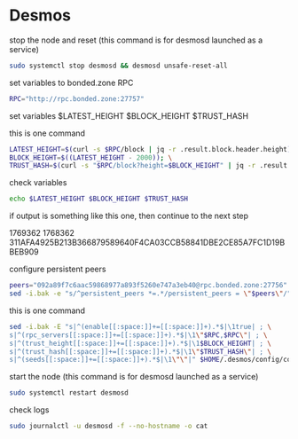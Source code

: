 # Desmos



stop the node and reset (this command is for desmosd launched as a service)

```bash
sudo systemctl stop desmosd && desmosd unsafe-reset-all
```

set variables to bonded.zone RPC

```bash
RPC="http://rpc.bonded.zone:27757"
```

set variables $LATEST\_HEIGHT $BLOCK\_HEIGHT $TRUST\_HASH

this is one command

```bash
LATEST_HEIGHT=$(curl -s $RPC/block | jq -r .result.block.header.height); \
BLOCK_HEIGHT=$((LATEST_HEIGHT - 2000)); \
TRUST_HASH=$(curl -s "$RPC/block?height=$BLOCK_HEIGHT" | jq -r .result.block_id.hash)
```

check variables

```bash
echo $LATEST_HEIGHT $BLOCK_HEIGHT $TRUST_HASH
```

if output is something like this one, then continue to the next step

1769362 1768362 311AFA4925B213B366879589640F4CA03CCB58841DBE2CE85A7FC1D19BBEB909

configure persistent peers

```bash
peers="092a89f7c6aac59868977a893f5260e747a3eb40@rpc.bonded.zone:27756"
sed -i.bak -e "s/^persistent_peers *=.*/persistent_peers = \"$peers\"/" $HOME/.desmos/config/config.toml
```

this is one command

```bash
sed -i.bak -E "s|^(enable[[:space:]]+=[[:space:]]+).*$|\1true| ; \
s|^(rpc_servers[[:space:]]+=[[:space:]]+).*$|\1\"$RPC,$RPC\"| ; \
s|^(trust_height[[:space:]]+=[[:space:]]+).*$|\1$BLOCK_HEIGHT| ; \
s|^(trust_hash[[:space:]]+=[[:space:]]+).*$|\1\"$TRUST_HASH\"| ; \
s|^(seeds[[:space:]]+=[[:space:]]+).*$|\1\"\"|" $HOME/.desmos/config/config.toml
```

start the node (this command is for desmosd launched as a service)

```bash
sudo systemctl restart desmosd
```

check logs

```bash
sudo journalctl -u desmosd -f --no-hostname -o cat
```
